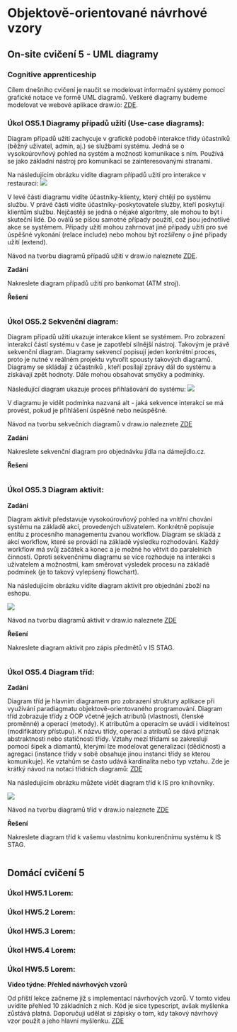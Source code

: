 # Objektově-orientované návrhové vzory

## On-site cvičení 5 - UML diagramy

### Cognitive apprenticeship

Cílem dnešního cvičení je naučit se modelovat informační systémy pomocí grafické notace ve formě UML diagramů. Veškeré diagramy budeme modelovat ve webové aplikace draw.io: [ZDE](https://app.diagrams.net/).

### Úkol OS5.1 Diagramy případů užití (Use-case diagrams):

Diagram případů užití zachycuje v grafické podobě interakce třídy účastníků (běžný uživatel, admin, aj.) se službami systému. Jedná se o vysokoúrovňový pohled na systém a možnosti komunikace s ním. Používá se jako základní nástroj pro komunikaci se zainteresovanými stranami.

Na následujícím obrázku vidíte diagram případů užití pro interakce v restauraci:
<img src="https://upload.wikimedia.org/wikipedia/commons/7/7b/Restaurant_Model.png"/>

V levé části diagramu vidíte účastníky-klienty, který chtějí po systému službu. V právé části vidíte účastníky-poskytovatele služby, kteří poskytují klientům službu. Nejčastěji se jedná o nějaké algoritmy, ale mohou to být i skuteční lidé. Do oválů se píšou samotné případy použití, což jsou jednotlivé akce se systémem. Případy užití mohou zahrnovat jiné případy užití pro své úspěšné vykonání (relace include) nebo mohou být rozšířeny o jiné případy užití (extend).

Návod na tvorbu diagramů případů užití v draw.io naleznete [ZDE](https://drawio-app.com/uml-use-case-diagrams-with-draw-io/).

**Zadání**

Nakreslete diagram případů užití pro bankomat (ATM stroj). 

**Řešení**

```

```

### Úkol OS5.2 Sekvenční diagram:

Diagram případů užití ukazuje interakce klient se systémem. Pro zobrazení interakcí částí systému v čase je zapotřebí silnější nástroj. Takovým je právě sekvenční diagram. Diagramy sekvencí popisují jeden konkrétní proces, proto je nutné v reálném projektu vytvořit spousty takových diagramů. Diagramy se skládají z účastníků , kteří posílají zprávy dál do systému a získávají zpět hodnoty. Dále mohou obsahovat smyčky a podmínky.

Následující diagram ukazuje proces přihlašování do systému: <img src=https://i.pinimg.com/736x/2a/31/0f/2a310f8da6b3179e2c5edf3d16f2c83b.jpg>

V diagramu je vidět podmínka nazvaná alt - jaká sekvence interakcí se má provést, pokud je přihlášení úspěšné nebo neúspěšné.

Návod na tvorbu sekvečních diagramů v draw.io naleznete [ZDE](https://drawio-app.com/create-uml-sequence-diagrams-in-draw-io/)

**Zadání**

Nakreslete sekvenční diagram pro objednávku jídla na dámejídlo.cz.

**Řešení**

```

```

### Úkol OS5.3 Diagram aktivit:

**Zadání**

Diagram aktivit představuje vysokoúrovňový pohled na vnitřní chování systému na základě akcí, provedených uživatelem. Konkrétně popisuje entitu z procesního managementu zvanou workflow. Diagram se skládá z akcí workflow, které se provádí na základě výsledku rozhodování. Každý workflow má svůj začátek a konec a je možné ho větvit do paralelních činností. Oproti sekvenčnímu diagramu se více rozhoduje na interakci s uživatelem a možnostmi, kam směrovat výsledek procesu na základě podmínek (je to takový vylepšený flowchart). 

Na následujícím obrázku vidíte diagram aktivit pro objednání zboží na eshopu.

<img src="https://www.edrawsoft.com/templates/images/shopping-order-activity-diagram.png"/>

Návod na tvorbu diagramů aktivit v draw.io naleznete [ZDE](https://drawio-app.com/create-uml-activity-diagrams-in-draw-io/)

**Řešení**

Nakreslete diagram aktivit pro zápis předmětů v IS STAG.

```

```

### Úkol OS5.4 Diagram tříd:

**Zadání**

Diagram tříd je hlavním diagramem pro zobrazení struktury aplikace při využívání paradiagmatu objektově-orientovaného programování. Diagram tříd zobrazuje třídy z OOP včetně jejich atributů (vlastnosti, členské proměnné) a operací (metody). K atributům a operacím se uvádí i viditelnost (modifikátory přístupu). K názvu třídy, operací a atributů se dává příznak abstraktnosti nebo statičnosti třídy. Vztahy mezí třídami se zakreslují pomocí šipek a diamantů, kterými lze modelovat generalizaci (dědičnost) a agregaci (instance třídy v sobě obsahuje jinou instanci třídy se kterou komunikuje). Ke vztahům se často udává kardinalita nebo typ vztahu. Zde je krátký návod na notaci třídních diagramů: [ZDE](https://courses.cs.washington.edu/courses/cse403/11sp/lectures/lecture08-uml1.pdf)

Na následujícím obrázku můžete vidět diagram tříd k IS pro knihovníky.

<img src="https://images.edrawmax.com/images/knowledge/class-diagram-uml/example1.jpg"/>

Návod na tvorbu diagramů tříd v draw.io naleznete [ZDE](https://drawio-app.com/uml-class-diagrams-in-draw-io/)

**Řešení**

Nakreslete diagram tříd k vašemu vlastnímu konkurenčnímu systému k IS STAG.

```

```


## Domácí cvičení 5

### Úkol HW5.1 Lorem:

### Úkol HW5.2 Lorem:

### Úkol HW5.3 Lorem:

### Úkol HW5.4 Lorem:

### Úkol HW5.5 Lorem:


**Video týdne: Přehled návrhových vzorů**

Od příští lekce začneme již s implementací návrhových vzorů. V tomto videu uvidíte přehled 10 základních z nich. Kód je sice typescript, avšak myšlenka zůstává platná. Doporučuji udělat si zápisky o tom, kdy takový návrhový vzor použít a jeho hlavní myšlenku. [ZDE](https://www.youtube.com/watch?v=tv-_1er1mWI)
